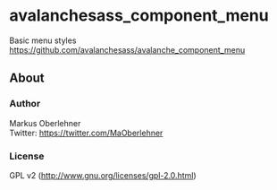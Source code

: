 # avalanchesass_component_menu
Basic menu styles  
https://github.com/avalanchesass/avalanche_component_menu

## About
### Author
Markus Oberlehner  
Twitter: https://twitter.com/MaOberlehner

### License
GPL v2 (http://www.gnu.org/licenses/gpl-2.0.html)
